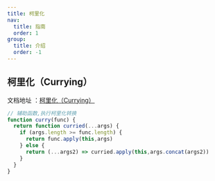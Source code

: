 ```yaml
---
title: 柯里化
nav:
  title: 指南
  order: 1
group:
  title: 介绍
  order: -1
---
```


## 柯里化（Currying）

文档地址 ：[柯里化（Currying）](https://zh.javascript.info/currying-partials)

```JavaScript
// 辅助函数,执行柯里化转换
function curry(func) {
  return function curried(...args) {
    if (args.length >= func.length) {
      return func.apply(this,args)
    } else {
      return (...args2) => curried.apply(this,args.concat(args2))
    }
  }
}
```
